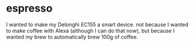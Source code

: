 # espresso
I wanted to make my Delonghi EC155 a smart device.
not because I wanted to make coffee with Alexa (although I can do that now), but because I wanted my brew to automatically brew 100g of coffee.
